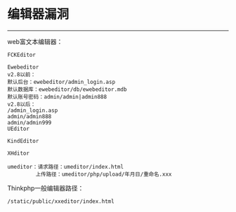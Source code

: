 # 编辑器漏洞

---

web富文本编辑器：

```
FCKEditor

Ewebeditor
v2.8以前：
默认后台：ewebeditor/admin_login.asp
默认数据库：ewebeditor/db/ewebeditor.mdb
默认账号密码：admin/admin|admin888
v2.8以后：
/admin_login.asp
admin/admin888
admin/admin999 
UEditor

KindEditor

XHditor

umeditor：请求路径：umeditor/index.html
		 上传路径：umeditor/php/upload/年月日/重命名.xxx
```

Thinkphp一般编辑器路径：

```
/static/public/xxeditor/index.html
```

